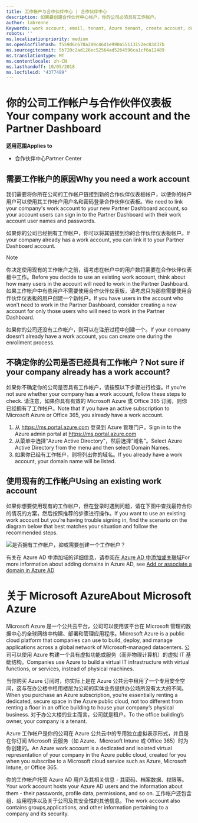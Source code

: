 ```yaml
---
title: 工作帐户与合作伙伴中心 | 合作伙伴中心
description: 如果要创建合作伙伴中心帐户，你的公司必须具有工作帐户。
author: labrenne
Keywords: work account, email, tenant, Azure tenant, create account, domain name
robots: ''
ms.localizationpriority: medium
ms.openlocfilehash: f559d6c670a289c46d1e990a55113152ec83d37b
ms.sourcegitcommit: 5b720c2ad126ec52564ad5264596ca1cf6a12489
ms.translationtype: MT
ms.contentlocale: zh-CN
ms.lasthandoff: 10/05/2018
ms.locfileid: "4377489"
---
```

# <a name="your-company-work-account-and-the-partner-dashboard"></a><span data-ttu-id="102aa-103">你的公司工作帐户与合作伙伴仪表板</span><span class="sxs-lookup"><span data-stu-id="102aa-103">Your company work account and the Partner Dashboard</span></span>  

**<span data-ttu-id="102aa-104">适用范围</span><span class="sxs-lookup"><span data-stu-id="102aa-104">Applies to</span></span>**

-  <span data-ttu-id="102aa-105">合作伙伴中心</span><span class="sxs-lookup"><span data-stu-id="102aa-105">Partner Center</span></span>

## <a name="why-you-need-a-work-account"></a><span data-ttu-id="102aa-106">需要工作帐户的原因</span><span class="sxs-lookup"><span data-stu-id="102aa-106">Why you need a work account</span></span>

<span data-ttu-id="102aa-107">我们需要将你所在公司的工作帐户链接到新的合作伙伴仪表板帐户，以便你的帐户用户可以使用其工作帐户用户名和密码登录合作伙伴仪表板。</span><span class="sxs-lookup"><span data-stu-id="102aa-107">We need to link your company's work account to your new Partner Dashboard account, so your account users can sign in to the Partner Dashboard with their work account user names and passwords.</span></span>

<span data-ttu-id="102aa-108">如果你的公司已经拥有工作帐户，你可以将其链接到你的合作伙伴仪表板帐户。</span><span class="sxs-lookup"><span data-stu-id="102aa-108">If your company already has a work account, you can link it to your Partner Dashboard account.</span></span> 

> [!NOTE]  
>  <span data-ttu-id="102aa-109">你决定使用现有的工作帐户之前，请考虑在帐户中的用户数将需要在合作伙伴仪表板中工作。</span><span class="sxs-lookup"><span data-stu-id="102aa-109">Before you decide to use an existing work account, think about how many users in the account will need to work in the Partner Dashboard.</span></span> <span data-ttu-id="102aa-110">如果工作帐户中有些用户不需要使用合作伙伴仪表板，请考虑只为那些需要使用合作伙伴仪表板的用户创建一个新帐户。</span><span class="sxs-lookup"><span data-stu-id="102aa-110">If you have users in the account who won’t need to work in the Partner Dashboard, consider creating a new account for only those users who will need to work in the Partner Dashboard.</span></span>

<span data-ttu-id="102aa-111">如果你的公司还没有工作帐户，则可以在注册过程中创建一个。</span><span class="sxs-lookup"><span data-stu-id="102aa-111">If your company doesn’t already have a work account, you can create one during the enrollment process.</span></span> 

## <a name="not-sure-if-your-company-already-has-a-work-account"></a><span data-ttu-id="102aa-112">不确定你的公司是否已经具有工作帐户？</span><span class="sxs-lookup"><span data-stu-id="102aa-112">Not sure if your company already has a work account?</span></span>

<span data-ttu-id="102aa-113">如果你不确定你的公司是否具有工作帐户，请按照以下步骤进行检查。</span><span class="sxs-lookup"><span data-stu-id="102aa-113">If you’re not sure whether your company has a work account, follow these steps to check.</span></span> <span data-ttu-id="102aa-114">请注意，如果你具有有效的 Microsoft Azure 或 Office 365 订阅，则你已经拥有了工作帐户。</span><span class="sxs-lookup"><span data-stu-id="102aa-114">Note that if you have an active subscription to Microsoft Azure or Office 365, you already have a work account.</span></span>
1.  <span data-ttu-id="102aa-115">从 https://ms.portal.azure.com 登录到 Azure 管理门户。</span><span class="sxs-lookup"><span data-stu-id="102aa-115">Sign in to the Azure admin portal at https://ms.portal.azure.com</span></span>
2.  <span data-ttu-id="102aa-116">从菜单中选择“Azure Active Directory”，然后选择“域名”。</span><span class="sxs-lookup"><span data-stu-id="102aa-116">Select Azure Active Directory from the menu and then select Domain Names.</span></span>
3.  <span data-ttu-id="102aa-117">如果你已经有工作帐户，则将列出你的域名。</span><span class="sxs-lookup"><span data-stu-id="102aa-117">If you already have a work account, your domain name will be listed.</span></span>

## <a name="using-an-existing-work-account"></a><span data-ttu-id="102aa-118">使用现有的工作帐户</span><span class="sxs-lookup"><span data-stu-id="102aa-118">Using an existing work account</span></span>

<span data-ttu-id="102aa-119">如果你想要使用现有的工作帐户，但在登录时遇到问题，请在下图中查找最符合你的情况的方案，然后按照推荐的步骤进行操作。</span><span class="sxs-lookup"><span data-stu-id="102aa-119">If you want to use an existing work account but you’re having trouble signing in, find the scenario on the diagram below that best matches your situation and follow the recommended steps.</span></span> 

![是否拥有工作帐户，抑或需要创建一个工作帐户？](images/onboardingAADFlow.png)

<span data-ttu-id="102aa-121">有关在 Azure AD 中添加域的详细信息，请参阅[在 Azure AD 中添加或关联域](https://docs.microsoft.com/azure/active-directory/active-directory-add-domain)</span><span class="sxs-lookup"><span data-stu-id="102aa-121">For more information about adding domains in Azure AD, see [Add or associate a domain in Azure AD](https://docs.microsoft.com/azure/active-directory/active-directory-add-domain)</span></span>

# <a name="about-microsoft-azure"></a><span data-ttu-id="102aa-122">关于 Microsoft Azure</span><span class="sxs-lookup"><span data-stu-id="102aa-122">About Microsoft Azure</span></span>

<span data-ttu-id="102aa-123">Microsoft Azure 是一个公共云平台，公司可以使用该平台在 Microsoft 管理的数据中心的全球网络中构建、部署和管理应用程序。</span><span class="sxs-lookup"><span data-stu-id="102aa-123">Microsoft Azure is a public cloud platform that companies can use to build, deploy, and manage applications across a global network of Microsoft-managed datacenters.</span></span> <span data-ttu-id="102aa-124">公司可以使用 Azure 构建一个具有虚拟功能或服务（而非物理计算机）的虚拟 IT 基础结构。</span><span class="sxs-lookup"><span data-stu-id="102aa-124">Companies use Azure to build a virtual IT infrastructure with virtual functions, or services, instead of physical machines.</span></span> 

<span data-ttu-id="102aa-125">当你购买 Azure 订阅时，你实际上是在 Azure 公共云中租用了一个专用安全空间，这与在办公楼中租用楼层为公司的实体业务提供办公场所没有太大的不同。</span><span class="sxs-lookup"><span data-stu-id="102aa-125">When you purchase an Azure subscription, you’re essentially renting a dedicated, secure space in the Azure public cloud, not too different from renting a floor in an office building to house your company’s physical business.</span></span> <span data-ttu-id="102aa-126">对于办公大楼的业主而言，公司就是租户。</span><span class="sxs-lookup"><span data-stu-id="102aa-126">To the office building’s owner, your company is a tenant.</span></span> 

<span data-ttu-id="102aa-127">Azure 工作帐户是你的公司在 Azure 公共云中的专用独立虚拟表示形式，并且是在你订阅 Microsoft 云服务（如 Azure、Microsoft Intune 或 Office 365）时为你创建的。</span><span class="sxs-lookup"><span data-stu-id="102aa-127">An Azure work account is a dedicated and isolated virtual representation of your company in the Azure public cloud, created for you when you subscribe to a Microsoft cloud service such as Azure, Microsoft Intune, or Office 365.</span></span> 

<span data-ttu-id="102aa-128">你的工作帐户托管 Azure AD 用户及其相关信息 - 其密码、档案数据、权限等。</span><span class="sxs-lookup"><span data-stu-id="102aa-128">Your work account hosts your Azure AD users and the information about them - their passwords, profile data, permissions, and so on.</span></span> <span data-ttu-id="102aa-129">工作帐户还包含组、应用程序以及关于公司及其安全性的其他信息。</span><span class="sxs-lookup"><span data-stu-id="102aa-129">The work account also contains groups,applications, and other information pertaining to a company and its security.</span></span> 
